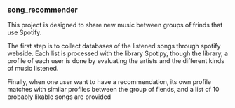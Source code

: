 ### song_recommender

This project is designed to share new music between groups of frinds that use Spotify. 

The first step is to collect databases of the listened songs through spotify webside. Each list is processed with the library Spotipy, though the library, a profile of each user is done by evaluating the artists and the different kinds of music listened. 

Finally, when one user want to have a recommendation, its own profile matches with similar profiles between the group of fiends, and a list of 10 probably likable songs are provided
